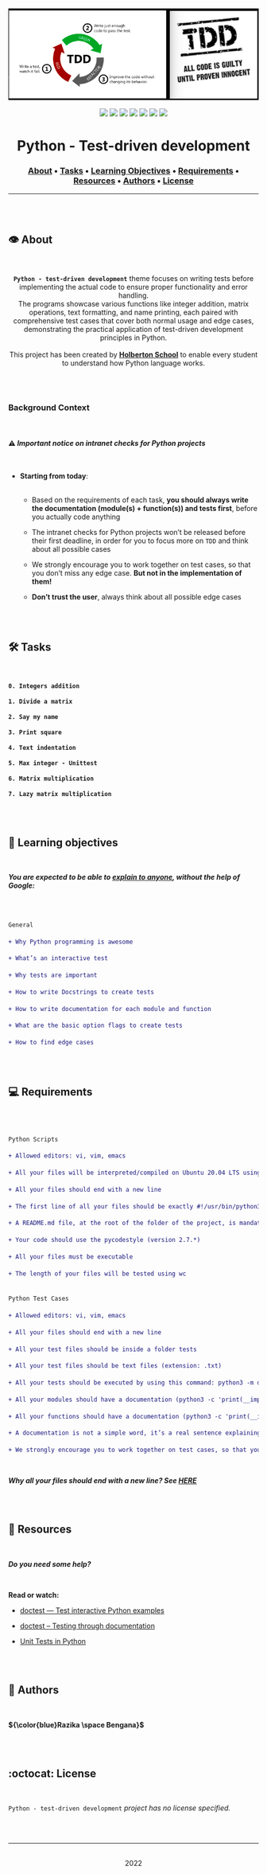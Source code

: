 <div align="center">
<br>

![Test_driven_developement.png](README-image/test_driven_development.png)

</div>


<p align="center">
<img src="https://img.shields.io/badge/-PYTHON-yellow">
<img src="https://img.shields.io/badge/-Linux-lightgrey">
<img src="https://img.shields.io/badge/-WSL-brown">
<img src="https://img.shields.io/badge/-Ubuntu%2020.04.4%20LTS-orange">
<img src="https://img.shields.io/badge/-JetBrains-blue">
<img src="https://img.shields.io/badge/-Holberton%20School-red">
<img src="https://img.shields.io/badge/License-not%20specified-brightgreen">
</p>


<h1 align="center"> Python - Test-driven development </h1>


<h3 align="center">
<a href="https://github.com/RazikaBengana/holbertonschool-higher_level_programming/tree/main/python-test_driven_development#eye-about">About</a> •
<a href="https://github.com/RazikaBengana/holbertonschool-higher_level_programming/tree/main/python-test_driven_development#hammer_and_wrench-tasks">Tasks</a> •
<a href="https://github.com/RazikaBengana/holbertonschool-higher_level_programming/tree/main/python-test_driven_development#memo-learning-objectives">Learning Objectives</a> •
<a href="https://github.com/RazikaBengana/holbertonschool-higher_level_programming/tree/main/python-test_driven_development#computer-requirements">Requirements</a> •
<a href="https://github.com/RazikaBengana/holbertonschool-higher_level_programming/tree/main/python-test_driven_development#mag_right-resources">Resources</a> •
<a href="https://github.com/RazikaBengana/holbertonschool-higher_level_programming/tree/main/python-test_driven_development#bust_in_silhouette-authors">Authors</a> •
<a href="https://github.com/RazikaBengana/holbertonschool-higher_level_programming/tree/main/python-test_driven_development#octocat-license">License</a>
</h3>

---

<!-- ------------------------------------------------------------------------------------------------- -->

<br>
<br>

## :eye: About

<br>

<div align="center">

**`Python - test-driven development`** theme focuses on writing tests before implementing the actual code to ensure proper functionality and error handling.
<br>
The programs showcase various functions like integer addition, matrix operations, text formatting, and name printing, each paired with comprehensive test cases that cover both normal usage and edge cases, demonstrating the practical application of test-driven development principles in Python.
<br>
<br>
This project has been created by **[Holberton School](https://www.holbertonschool.com/about-holberton)** to enable every student to understand how Python language works.

</div>

<br>
<br>

### Background Context

<br>

#### :warning: _Important notice on intranet checks for Python projects_

<br>

- **Starting from today**: <br> <br>

  - Based on the requirements of each task, **you should always write the documentation (module(s) + function(s)) and tests first**, before you actually code anything

  - The intranet checks for Python projects won’t be released before their first deadline, in order for you to focus more on `TDD` and think about all possible cases

  - We strongly encourage you to work together on test cases, so that you don’t miss any edge case. **But not in the implementation of them!**

  - **Don’t trust the user**, always think about all possible edge cases

<br>
<br>

<!-- ------------------------------------------------------------------------------------------------- -->

## :hammer_and_wrench: Tasks

<br>

**`0. Integers addition`**

**`1. Divide a matrix`**

**`2. Say my name`**

**`3. Print square`**

**`4. Text indentation`**

**`5. Max integer - Unittest`**

**`6. Matrix multiplication`**

**`7. Lazy matrix multiplication`**

<br>
<br>

<!-- ------------------------------------------------------------------------------------------------- -->

## :memo: Learning objectives

<br>

**_You are expected to be able to [explain to anyone](https://fs.blog/feynman-learning-technique/), without the help of Google:_**

<br>

```diff

General

+ Why Python programming is awesome

+ What’s an interactive test

+ Why tests are important

+ How to write Docstrings to create tests

+ How to write documentation for each module and function

+ What are the basic option flags to create tests

+ How to find edge cases

```

<br>
<br>

<!-- ------------------------------------------------------------------------------------------------- -->

## :computer: Requirements

<br>

```diff

Python Scripts

+ Allowed editors: vi, vim, emacs

+ All your files will be interpreted/compiled on Ubuntu 20.04 LTS using python3 (version 3.8.5)

+ All your files should end with a new line

+ The first line of all your files should be exactly #!/usr/bin/python3

+ A README.md file, at the root of the folder of the project, is mandatory

+ Your code should use the pycodestyle (version 2.7.*)

+ All your files must be executable

+ The length of your files will be tested using wc


Python Test Cases

+ Allowed editors: vi, vim, emacs

+ All your files should end with a new line

+ All your test files should be inside a folder tests

+ All your test files should be text files (extension: .txt)

+ All your tests should be executed by using this command: python3 -m doctest ./tests/*

+ All your modules should have a documentation (python3 -c 'print(__import__("my_module").__doc__)')

+ All your functions should have a documentation (python3 -c 'print(__import__("my_module").my_function.__doc__)')

+ A documentation is not a simple word, it’s a real sentence explaining what’s the purpose of the module, class or method (the length of it will be verified)

+ We strongly encourage you to work together on test cases, so that you don’t miss any edge case – The Checker is checking for tests!

```

<br>

**_Why all your files should end with a new line? See [HERE](https://unix.stackexchange.com/questions/18743/whats-the-point-in-adding-a-new-line-to-the-end-of-a-file/18789)_**

<br>
<br>

<!-- ------------------------------------------------------------------------------------------------- -->

## :mag_right: Resources

<br>

**_Do you need some help?_**

<br>

**Read or watch:**

* [doctest — Test interactive Python examples](https://docs.python.org/3.4/library/doctest.html)

* [doctest – Testing through documentation](https://pymotw.com/3/doctest/)

* [Unit Tests in Python](https://www.youtube.com/watch?v=1Lfv5tUGsn8)

<br>
<br>

<!-- ------------------------------------------------------------------------------------------------- -->

## :bust_in_silhouette: Authors

<br>

**${\color{blue}Razika \space Bengana}$**

<br>
<br>

<!-- ------------------------------------------------------------------------------------------------- -->

## :octocat: License

<br>

```Python - test-driven development``` _project has no license specified._

<br>
<br>

---

<p align="center"><br>2022</p>